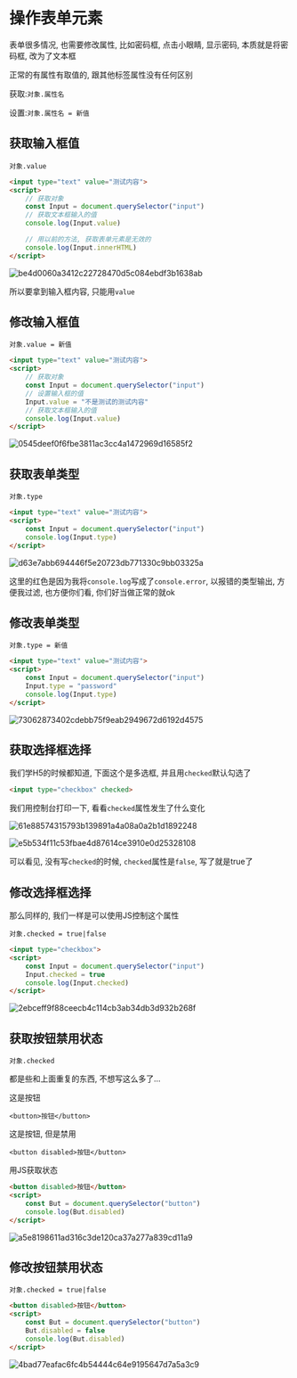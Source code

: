 # 操作表单元素

表单很多情况, 也需要修改属性, 比如密码框, 点击小眼睛, 显示密码, 本质就是将密码框, 改为了文本框

正常的有属性有取值的, 跟其他标签属性没有任何区别

获取:`对象.属性名`

设置:`对象.属性名 = 新值`

## 获取输入框值

`对象.value`

```html
<input type="text" value="测试内容">
<script>
    // 获取对象
    const Input = document.querySelector("input")
    // 获取文本框输入的值
    console.log(Input.value)

    // 用以前的方法, 获取表单元素是无效的
    console.log(Input.innerHTML)
</script>
```

![be4d0060a3412c22728470d5c084ebdf3b1638ab](Assets/be4d0060a3412c22728470d5c084ebdf3b1638ab.png)

所以要拿到输入框内容, 只能用`value`

## 修改输入框值

`对象.value = 新值`

```html
<input type="text" value="测试内容">
<script>
    // 获取对象
    const Input = document.querySelector("input")
    // 设置输入框的值
    Input.value = "不是测试的测试内容"
    // 获取文本框输入的值
    console.log(Input.value)
</script>
```

![0545deef0f6fbe3811ac3cc4a1472969d16585f2](Assets/0545deef0f6fbe3811ac3cc4a1472969d16585f2.png)

## 获取表单类型

`对象.type`

```html
<input type="text" value="测试内容">
<script>
    const Input = document.querySelector("input")
    console.log(Input.type)
</script>
```

![d63e7abb694446f5e20723db771330c9bb03325a](Assets/d63e7abb694446f5e20723db771330c9bb03325a.png)

这里的红色是因为我将`console.log`写成了`console.error`, 以报错的类型输出, 方便我过滤, 也方便你们看, 你们好当做正常的就ok

## 修改表单类型

`对象.type = 新值`

```html
<input type="text" value="测试内容">
<script>
    const Input = document.querySelector("input")
    Input.type = "password"
    console.log(Input.type)
</script>
```

![73062873402cdebb75f9eab2949672d6192d4575](Assets/73062873402cdebb75f9eab2949672d6192d4575.png)

## 获取选择框选择

我们学H5的时候都知道, 下面这个是多选框, 并且用`checked`默认勾选了

```html
<input type="checkbox" checked>
```

我们用控制台打印一下, 看看`checked`属性发生了什么变化

![61e88574315793b139891a4a08a0a2b1d1892248](Assets/61e88574315793b139891a4a08a0a2b1d1892248.png)

![e5b534f11c53fbae4d87614ce3910e0d25328108](Assets/e5b534f11c53fbae4d87614ce3910e0d25328108.png)

可以看见, 没有写`checked`的时候, `checked`属性是`false`, 写了就是true了

## 修改选择框选择

那么同样的, 我们一样是可以使用JS控制这个属性

`对象.checked = true|false`

```html
<input type="checkbox">
<script>
    const Input = document.querySelector("input")
    Input.checked = true
    console.log(Input.checked)
</script>
```

![2ebceff9f88ceecb4c114cb3ab34db3d932b268f](Assets/2ebceff9f88ceecb4c114cb3ab34db3d932b268f.png)

## 获取按钮禁用状态

`对象.checked`

都是些和上面重复的东西, 不想写这么多了...

这是按钮

`<button>按钮</button>`

这是按钮, 但是禁用

`<button disabled>按钮</button>`

用JS获取状态

```html
<button disabled>按钮</button>
<script>
    const But = document.querySelector("button")
    console.log(But.disabled)
</script>
```

![a5e8198611ad316c3de120ca37a277a839cd11a9](Assets/a5e8198611ad316c3de120ca37a277a839cd11a9.png)

## 修改按钮禁用状态

`对象.checked = true|false`

```html
<button disabled>按钮</button>
<script>
    const But = document.querySelector("button")
    But.disabled = false
    console.log(But.disabled)
</script>
```

![4bad77eafac6fc4b54444c64e9195647d7a5a3c9](Assets/4bad77eafac6fc4b54444c64e9195647d7a5a3c9.png)
